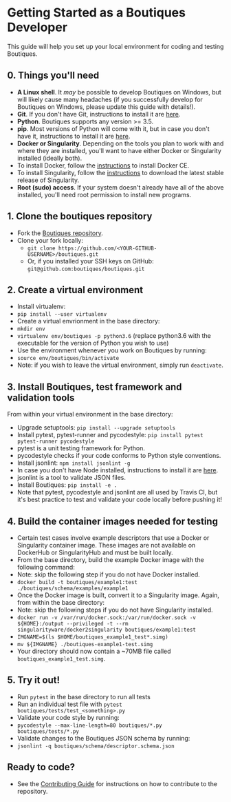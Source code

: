 # Getting Started as a Boutiques Developer

This guide will help you set up your local environment for coding and testing Boutiques.

## 0.   Things you'll need

-   **A Linux shell**. It _may_ be possible to develop Boutiques on Windows, but will likely cause many headaches (if you successfully develop for Boutiques on Windows, please update this guide with details!).
-   **Git**. If you don't have Git, instructions to install it are [here](https://git-scm.com/download/linux).
-   **Python**. Boutiques supports any version >= 3.5.
-   **pip**. Most versions of Python will come with it, but in case you don't have it, instructions to install it are [here](https://pip.pypa.io/en/stable/installing/).
-   **Docker or Singularity**. Depending on the tools you plan to work with and where they are installed, you'll want to have either Docker or Singularity installed (ideally both).
  -   To install Docker, follow the  [instructions](https://docs.docker.com/install/overview/) to install Docker CE.
  -   To install Singularity, follow the [instructions](https://singularity.lbl.gov/install-linux) to download the latest stable release of Singularity.
-   **Root (sudo) access**. If your system doesn't already have all of the above installed, you'll need root permission to install new programs.

## 1.   Clone the boutiques repository

-   Fork the [Boutiques repository](https://github.com/boutiques/boutiques).
-   Clone your fork locally: 
    -   `git clone https://github.com/<YOUR-GITHUB-USERNAME>/boutiques.git`
    -   Or, if you installed your SSH keys on GitHub:  `git@github.com:boutiques/boutiques.git`

## 2.   Create a virtual environment

-   Install virtualenv:
  -   `pip install --user virtualenv`
-   Create a virtual envrionment in the base directory:
  -   `mkdir env`
  -   `virtualenv env/boutiques -p python3.6`  (replace python3.6 with the executable for the version of Python you wish to use)
-   Use the environment whenever you work on Boutiques by running:
  -   `source env/boutiques/bin/activate`
-   Note: if you wish to leave the virtual environment, simply run `deactivate`.

## 3.   Install Boutiques, test framework and validation tools

From within your virtual environment in the base directory:
-   Upgrade setuptools: `pip install --upgrade setuptools`
-   Install pytest, pytest-runner and pycodestyle: `pip install pytest pytest-runner pycodestyle`
  -   pytest is a unit testing framework for Python.
  -   pycodestyle checks if your code conforms to Python style conventions.
-   Install jsonlint: `npm install jsonlint -g` 
  -   In case you don't have Node installed, instructions to install it are [here](https://www.npmjs.com/get-npm).
  -   jsonlint is a tool to validate JSON files. 
-   Install Boutiques: `pip install -e .`
-   Note that pytest, pycodestyle and jsonlint are all used by Travis CI, but it's best practice to test and validate your code locally before pushing it!

## 4.   Build the container images needed for testing

-   Certain test cases involve example descriptors that use a Docker or Singularity container image. These images are not available on DockerHub or SingularityHub and must be built locally.
-   From the base directory, build the example Docker image with the following command:
  -   Note: skip the following step if you do not have Docker installed.
  -   `docker build -t boutiques/example1:test ./boutiques/schema/examples/example1`
-   Once the Docker image is built, convert it to a Singularity image. Again, from within the base directory:
  -   Note: skip the following steps if you do not have Singularity installed.
  -   `docker run -v /var/run/docker.sock:/var/run/docker.sock -v ${HOME}:/output --privileged -t --rm singularityware/docker2singularity boutiques/example1:test`
  -   `IMGNAME=$(ls $HOME/boutiques_example1_test*.simg)`
  -   `mv ${IMGNAME} ./boutiques-example1-test.simg`
  -   Your directory should now contain a ~70MB file called `boutiques_example1_test.simg`.
 
## 5.   Try it out!

-   Run `pytest` in the base directory to run all tests
-   Run an individual test file with `pytest boutiques/tests/test_<something>.py`
-   Validate your code style by running:
  -   `pycodestyle --max-line-length=80 boutiques/*.py boutiques/tests/*.py`
-   Validate changes to the Boutiques JSON schema by running:
  -   `jsonlint -q boutiques/schema/descriptor.schema.json`

## Ready to code?
-   See the [Contributing Guide](https://github.com/boutiques/boutiques/blob/master/CONTRIBUTING.md) for instructions on how to contribute to the repository.
